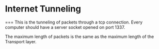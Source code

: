 # Internet Tunneling
===
This is the tunneling of packets through a tcp connection. Every computer should have a server socket opened on port 1337.

The maximum length of packets is the same as the maximum length of the Transport layer.

